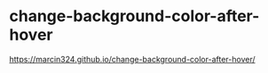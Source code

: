# change-background-color-after-hover

https://marcin324.github.io/change-background-color-after-hover/
